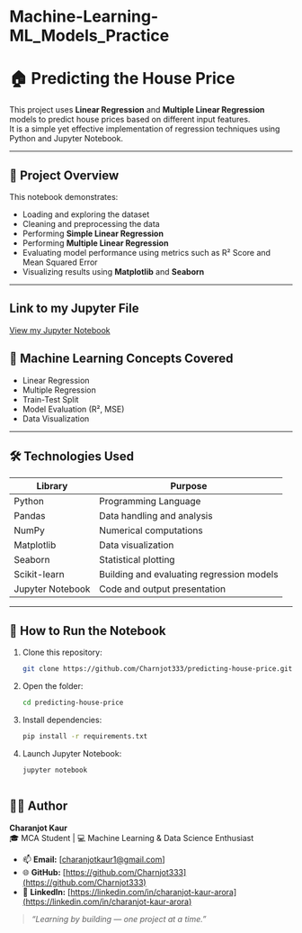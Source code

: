 # Machine-Learning-ML_Models_Practice
# 🏠 Predicting the House Price

This project uses **Linear Regression** and **Multiple Linear Regression** models to predict house prices based on different input features.  
It is a simple yet effective implementation of regression techniques using Python and Jupyter Notebook.

---

## 📂 Project Overview

This notebook demonstrates:
- Loading and exploring the dataset
- Cleaning and preprocessing the data
- Performing **Simple Linear Regression**
- Performing **Multiple Linear Regression**
- Evaluating model performance using metrics such as R² Score and Mean Squared Error
- Visualizing results using **Matplotlib** and **Seaborn**

---
## Link to my Jupyter File 
[View my Jupyter Notebook](https://github.com/Charnjot333/Machine-Learning---ML_Models_Practice-/blob/5dba0eec92ac701263b863256cd078929e09b622/Predicting%20the%20house%20Price.ipynbb)

## 🧠 Machine Learning Concepts Covered

- Linear Regression  
- Multiple Regression  
- Train-Test Split  
- Model Evaluation (R², MSE)  
- Data Visualization  

---

## 🛠️ Technologies Used

| Library | Purpose |
|----------|----------|
| Python | Programming Language |
| Pandas | Data handling and analysis |
| NumPy | Numerical computations |
| Matplotlib | Data visualization |
| Seaborn | Statistical plotting |
| Scikit-learn | Building and evaluating regression models |
| Jupyter Notebook | Code and output presentation |

---
## 🚀 How to Run the Notebook

1. Clone this repository:
   ```bash
   git clone https://github.com/Charnjot333/predicting-house-price.git
2. Open the folder:
   ```bash
   cd predicting-house-price
3. Install dependencies:
   ```bash
   pip install -r requirements.txt
4. Launch Jupyter Notebook:
   ```bash
   jupyter notebook



## 👩‍💻 Author

**Charanjot Kaur**  
🎓 MCA Student | 💻 Machine Learning & Data Science Enthusiast  

- 📫 **Email:** [charanjotkaur1@gmail.com]  
- 🌐 **GitHub:** [https://github.com/Charnjot333](https://github.com/Charnjot333)  
- 🔗 **LinkedIn:** [https://linkedin.com/in/charanjot-kaur-arora](https://linkedin.com/in/charanjot-kaur-arora)  

> *“Learning by building — one project at a time.”*


